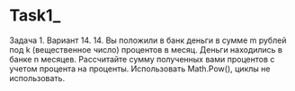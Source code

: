 # Task1_
Задача 1. Вариант 14.
14.	Вы положили в банк деньги в сумме m рублей под k (вещественное число) процентов в месяц. Деньги находились в банке n месяцев. Рассчитайте сумму полученных вами процентов с учетом процента на проценты. Использовать Math.Pow(), циклы не использовать.

